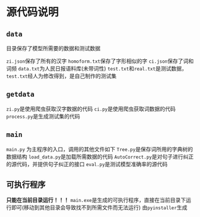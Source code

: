 # 源代码说明

## ```data```

目录保存了模型所需要的数据和测试数据

```zi.json```保存了所有的汉字
```homoform.txt```保存了字形相似的字
```ci.json```保存了词和词频
```data.txt```为人民日报语料库(未带词性)
```test.txt```和```real.txt```是测试数据，```test.txt```经人为修改得到，是自己制作的测试集

## ```getdata```

```zi.py```是使用爬虫获取汉字数据的代码
```ci.py```是使用爬虫获取词数据的代码
```process.py```是生成测试集的代码

## ```main```

```main.py``` 为主程序的入口，调用的其他文件如下
```Tree.py```是保存词所用的字典树的数据结构
```load_data.py```是加载所需数据的代码
```AutoCorrect.py```是对句子进行纠正的源代码，并提供句子纠正的接口
```eval.py```是测试模型准确率的源代码

## 可执行程序

**只能在当前目录运行！！！**
```main.exe```是生成的可执行程序，直接在当前目录下运行即可(移动到其他目录会导致找不到所需文件而无法运行)
由```pyinstaller```生成
